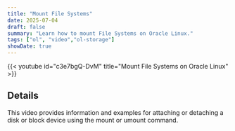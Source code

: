 ```yaml
---
title: "Mount File Systems"
date: 2025-07-04
draft: false
summary: "Learn how to mount File Systems on Oracle Linux."
tags: ["ol", "video","ol-storage"]
showDate: true
---
```


{{< youtube id="c3e7bgQ-DvM" title="Mount File Systems on Oracle Linux" >}}

## Details

This video provides information and examples for attaching or detaching a disk or block device using the mount or umount command.
